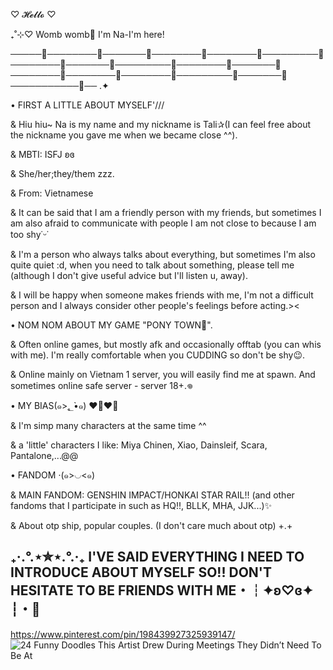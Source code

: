 ♡ 𝓗𝓮𝓵𝓵𝓸 ♡

₊˚⊹♡ Womb womb👀 I'm Na-I'm here!

─────🎀────────🎀───────🎀────────🎀────────🎀─────────🎀────────🎀───────🎀─────────🎀────────🎀───────🎀────────🎀────────🎀────────🎀─────────🎀───────🎀───────────🎀── .✦

• FIRST A LITTLE ABOUT MYSELF'///

& Hiu hiu~ Na is my name and my nickname is Tali✰(I can feel free about the nickname you gave me when we became close ^^).

& MBTI: ISFJ ʚɞ

& She/her;they/them zzz.

& From: Vietnamese

& It can be said that I am a friendly person with my friends, but sometimes I am also afraid to communicate with people I am not close to because I am too shy˙ᵕ˙

& I'm a person who always talks about everything, but sometimes I'm also quite quiet :d, when you need to talk about something, please tell me (although I don't give useful advice but I'll listen u, away).

& I will be happy when someone makes friends with me, I'm not a difficult person and I always consider other people's feelings before acting.><

• NOM NOM ABOUT MY GAME "PONY TOWN🍎".

& Often online games, but mostly afk and occasionally offtab (you can whis with me). I'm really comfortable when you CUDDING so don't be shy😉.

& Online mainly on Vietnam 1 server, you will easily find me at spawn. And sometimes online safe server - server 18+.𖦹

• MY BIAS(๑>؂•̀๑) ❤️‍🔥❤️‍🔥

& I'm simp many characters at the same time ^^

& a 'little' characters I like: Miya Chinen, Xiao, Dainsleif, Scara, Pantalone,...@@

• FANDOM ‧(๑>◡<๑)

& MAIN FANDOM: GENSHIN IMPACT/HONKAI STAR RAIL!! (and other fandoms that I participate in such as HQ!!, BLLK, MHA, JJK...)✨

& About otp ship, popular couples. (I don't care much about otp) +.+

₊‧.°.⋆✮⋆.°.‧₊ I'VE SAID EVERYTHING I NEED TO INTRODUCE ABOUT MYSELF SO!! DON'T HESITATE TO BE FRIENDS WITH ME・┆✦ʚ♡ɞ✦ ┆・🎀
------------------------------------------------------------------------------------------------------------------------------------------------------------------
https://www.pinterest.com/pin/198439927325939147/
![24 Funny Doodles This Artist Drew During Meetings They Didn’t Need To Be At](https://github.com/user-attachments/assets/ee4b3633-898d-42da-9d44-4ca780860e0c)



